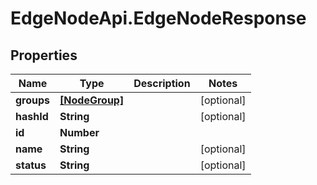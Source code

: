 # EdgeNodeApi.EdgeNodeResponse

## Properties

Name | Type | Description | Notes
------------ | ------------- | ------------- | -------------
**groups** | [**[NodeGroup]**](NodeGroup.md) |  | [optional] 
**hashId** | **String** |  | [optional] 
**id** | **Number** |  | 
**name** | **String** |  | [optional] 
**status** | **String** |  | [optional] 


